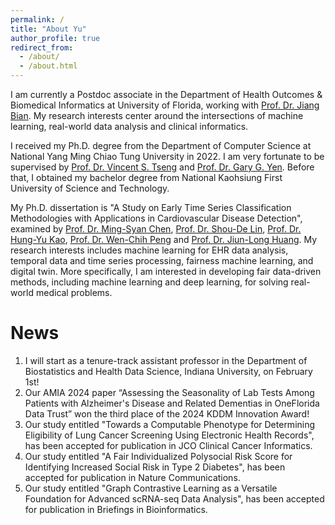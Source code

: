 ```yaml
---
permalink: /
title: "About Yu"
author_profile: true
redirect_from: 
  - /about/
  - /about.html
---
```


I am currently a Postdoc associate in the Department of Health Outcomes & Biomedical Informatics at University of Florida, working with [Prof. Dr. Jiang Bian](https://hobi.med.ufl.edu/profile/bian-jiang/). My research interests center around the intersections of machine learning, real-world data analysis and clinical informatics.

I received my Ph.D. degree from the Department of Computer Science at National Yang Ming Chiao Tung University in 2022. I am very fortunate to be supervised by [Prof. Dr. Vincent S. Tseng](https://people.cs.nctu.edu.tw/~vtseng/) and [Prof. Dr. Gary G. Yen](https://isc.okstate.edu/). Before that, I obtained my bachelor degree from National Kaohsiung First University of Science and Technology. 

My Ph.D. dissertation is "A Study on Early Time Series Classification Methodologies with Applications in Cardiovascular Disease Detection", examined by [Prof. Dr. Ming-Syan Chen](http://arbor.ee.ntu.edu.tw/~mschen/), [Prof. Dr. Shou-De Lin](https://www.csie.ntu.edu.tw/~sdlin/), [Prof. Dr. Hung-Yu Kao](https://ikmlab.csie.ncku.edu.tw/advisor.html), [Prof. Dr. Wen-Chih Peng](https://sites.google.com/site/wcpeng/) and [Prof. Dr. Jiun-Long Huang](https://people.cs.nctu.edu.tw/~jlhuang/). My research interests includes machine learning for EHR data analysis, temporal data and time series processing, fairness machine learning, and digital twin. More specifically, I am interested in developing fair data-driven methods, including machine learning and deep learning, for solving real-world medical problems.

News
======
1. I will start as a tenure-track assistant professor in the Department of Biostatistics and Health Data Science, Indiana University, on February 1st!
1. Our AMIA 2024 paper “Assessing the Seasonality of Lab Tests Among Patients with Alzheimer's Disease and Related Dementias in OneFlorida Data Trust” won the third place of the 2024 KDDM Innovation Award! 
1. Our study entitled "Towards a Computable Phenotype for Determining Eligibility of Lung Cancer Screening Using Electronic Health Records", has been accepted for publication in JCO Clinical Cancer Informatics. 
1. Our study entitled "A Fair Individualized Polysocial Risk Score for Identifying Increased Social Risk in Type 2 Diabetes", has been accepted for publication in Nature Communications. 
1. Our study entitled "Graph Contrastive Learning as a Versatile Foundation for Advanced scRNA-seq Data Analysis", has been accepted for publication in Briefings in Bioinformatics. 
